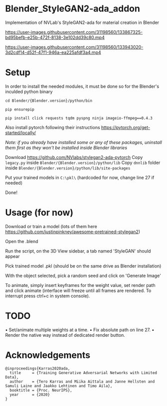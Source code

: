 # Blender_StyleGAN2-ada_addon
 Implementation of NVLab's StyleGAN2-ada for material creation in Blender


https://user-images.githubusercontent.com/31198560/133867325-bd95befb-e25b-472f-8138-3e102dd39c80.mp4

https://user-images.githubusercontent.com/31198560/133943020-3d2cdf14-d52f-47f1-946a-ea225afdf3a4.mp4



# Setup
In order to install the needed modules, it must be done so for the Blender's inculded python binary
```
cd Blender/{Blender.version}/python/bin

pip ensurepip

pip install click requests tqdm pyspng ninja imageio-ffmpeg==0.4.3
```

Also install pytorch following their instructions https://pytorch.org/get-started/locally/

*Note: if you already have installed some or any of these packages, uninstall them first as they won't be installed inside Blender libraries*


Download https://github.com/NVlabs/stylegan2-ada-pytorch
Copy `legacy.py` inside `Blender/{Blender.version}/python/lib`
Copy `dnnlib` folder inside `Blender/{Blender.version}/python/lib/site-packages`

Put your trained models in `C:\pkl\` (hardcoded for now, change line 27 if needed)

Done!

# Usage (for now)
Download or train a model (lots of them here https://github.com/justinpinkney/awesome-pretrained-stylegan2)

Open the .blend

Run the script, on the 3D View sidebar, a tab named 'StyleGAN' should appear

Pick trained model .pkl (should be on the same drive as Blender installation)

With the object selected, pick a random seed and click on 'Generate Image'

To animate, simply insert keyframes for the weight value, set render path and click animate (interface will freeze until all frames are rendered. To interrupt press ctrl+c in system console).


# TODO
• Set/animate multiple weights at a time.
• Fix absolute path on line 27.
• Render the native way instead of dedicated render button.


# Acknowledgements
```
@inproceedings{Karras2020ada,
  title     = {Training Generative Adversarial Networks with Limited Data},
  author    = {Tero Karras and Miika Aittala and Janne Hellsten and Samuli Laine and Jaakko Lehtinen and Timo Aila},
  booktitle = {Proc. NeurIPS},
  year      = {2020}
}
```
